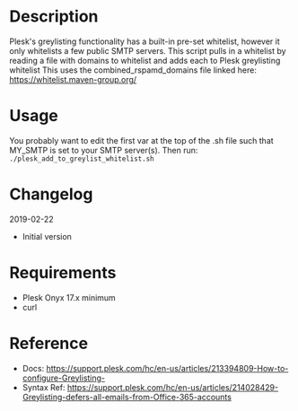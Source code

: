 # Description
Plesk's greylisting functionality has a built-in pre-set whitelist, however it 
only whitelists a few public SMTP servers. This script pulls in a whitelist by 
reading a file with domains to whitelist and adds each to Plesk greylisting 
whitelist
This uses the combined_rspamd_domains file linked here: https://whitelist.maven-group.org/

# Usage
You probably want to edit the first var at the top of the .sh file such that 
MY_SMTP is set to your SMTP server(s). Then run: `./plesk_add_to_greylist_whitelist.sh`

# Changelog
 2019-02-22
 - Initial version
 
# Requirements
- Plesk Onyx 17.x minimum
- curl
 
# Reference
- Docs: https://support.plesk.com/hc/en-us/articles/213394809-How-to-configure-Greylisting-
- Syntax Ref: https://support.plesk.com/hc/en-us/articles/214028429-Greylisting-defers-all-emails-from-Office-365-accounts
